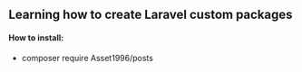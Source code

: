 ## Learning how to create Laravel custom packages

#### How to install:
- composer require Asset1996/posts